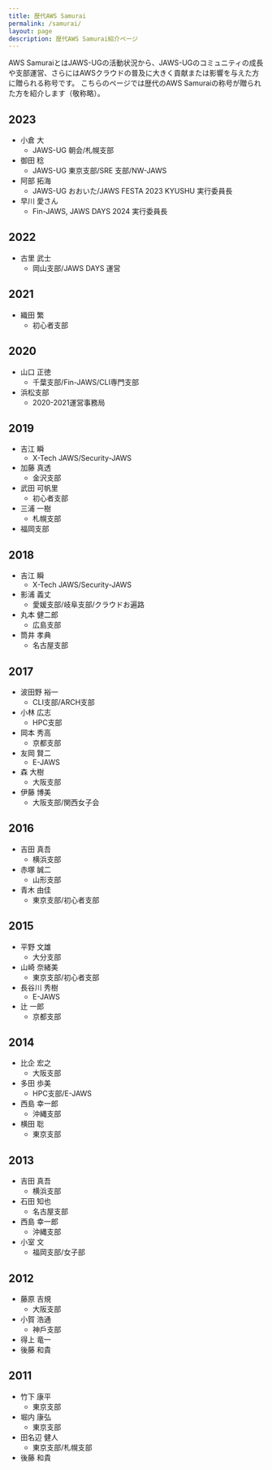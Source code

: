 ```yaml
---
title: 歴代AWS Samurai
permalink: /samurai/
layout: page
description: 歴代AWS Samurai紹介ページ
---
```


AWS SamuraiとはJAWS-UGの活動状況から、JAWS-UGのコミュニティの成長や支部運営、さらにはAWSクラウドの普及に大きく貢献または影響を与えた方に贈られる称号です。
こちらのページでは歴代のAWS Samuraiの称号が贈られた方を紹介します（敬称略）。

## 2023
- 小倉 大
  - JAWS-UG 朝会/札幌支部
- 御田 稔
  - JAWS-UG 東京支部/SRE 支部/NW-JAWS
- 阿部 拓海
  - JAWS-UG おおいた/JAWS FESTA 2023 KYUSHU 実行委員長
- 早川 愛さん
  -  Fin-JAWS, JAWS DAYS 2024 実行委員長

## 2022
- 古里 武士
  - 岡山支部/JAWS DAYS 運営

## 2021
- 織田 繁
  - 初心者支部

## 2020
- 山口 正徳
  - 千葉支部/Fin-JAWS/CLI専門支部
- 浜松支部
  - 2020-2021運営事務局

## 2019
- 吉江 瞬
  - X-Tech JAWS/Security-JAWS
- 加藤 真透
  - 金沢支部
- 武田 可帆里
  - 初心者支部
- 三浦 一樹
  - 札幌支部
- 福岡支部

## 2018
- 吉江 瞬
  - X-Tech JAWS/Security-JAWS
- 影浦 義丈
  - 愛媛支部/岐阜支部/クラウドお遍路
- 丸本 健二郎
  - 広島支部
- 筒井 孝典
  - 名古屋支部

## 2017
- 波田野 裕一
  - CLI支部/ARCH支部
- 小林 広志
  - HPC支部
- 岡本 秀高
  - 京都支部
- 友岡 賢二
  - E-JAWS
- 森 大樹
  - 大阪支部
- 伊藤 博美
  - 大阪支部/関⻄女子会

## 2016
- 吉田 真吾
  - 横浜支部
- 赤塚 誠二
  - 山形支部
- ⻘木 由佳
  - 東京支部/初心者支部

## 2015
- 平野 文雄
  - 大分支部
- 山崎 奈緒美
  - 東京支部/初心者支部
- ⻑谷川 秀樹
  - E-JAWS
- 辻 一郎
  - 京都支部

## 2014
- 比企 宏之
  - 大阪支部
- 多田 歩美
  - HPC支部/E-JAWS
- ⻄島 幸一郎
  - 沖縄支部
- 横田 聡
  - 東京支部

## 2013
- 吉田 真吾
  - 横浜支部
- 石田 知也
  - 名古屋支部
- ⻄島 幸一郎
  - 沖縄支部
- 小室 文
  - 福岡支部/女子部

## 2012
- 藤原 吉規
  - 大阪支部
- 小賀 浩通
  - 神戶支部
- 得上 ⻯一
- 後藤 和貴

## 2011
- 竹下 康平
  - 東京支部
- 堀内 康弘
  - 東京支部
- 田名辺 健人
  - 東京支部/札幌支部
- 後藤 和貴